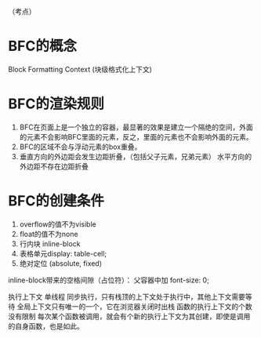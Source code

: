 （考点）

# BFC的概念
Block Formatting Context (块级格式化上下文)

# BFC的渲染规则 
1. BFC在页面上是一个独立的容器，最显著的效果是建立一个隔绝的空间，外面的元素不会影响BFC里面的元素，反之，里面的元素也不会影响外面的元素。
2. BFC的区域不会与浮动元素的box重叠。
3. 垂直方向的外边距会发生边距折叠，（包括父子元素，兄弟元素）
水平方向的外边距不存在边距折叠

# BFC的创建条件
1. overflow的值不为visible
2. float的值不为none
3. 行内块 inline-block
4. 表格单元display: table-cell;
5. 绝对定位 (absolute, fixed)



inline-block带来的空格间隙（占位符）：
父容器中加 font-size: 0;



执行上下文
单线程
同步执行，只有栈顶的上下文处于执行中，其他上下文需要等待
全局上下文只有唯一的一个，它在浏览器关闭时出栈
函数的执行上下文的个数没有限制
每次某个函数被调用，就会有个新的执行上下文为其创建，即使是调用的自身函数，也是如此。